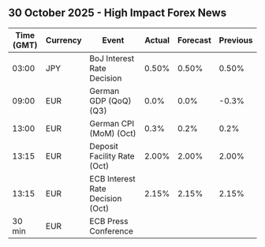 ## 30 October 2025 - High Impact Forex News

| Time (GMT) | Currency | Event | Actual | Forecast | Previous |
|------|----------|-------|--------|----------|----------|
| 03:00 | JPY | BoJ Interest Rate Decision | 0.50% | 0.50% | 0.50% |
| 09:00 | EUR | German GDP (QoQ) (Q3) | 0.0% | 0.0% | -0.3% |
| 13:00 | EUR | German CPI (MoM) (Oct) | 0.3% | 0.2% | 0.2% |
| 13:15 | EUR | Deposit Facility Rate (Oct) | 2.00% | 2.00% | 2.00% |
| 13:15 | EUR | ECB Interest Rate Decision (Oct) | 2.15% | 2.15% | 2.15% |
| 30 min | EUR | ECB Press Conference |  |  |  |
